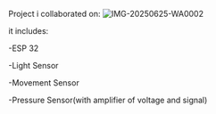 Project i collaborated on:
![IMG-20250625-WA0002](https://github.com/user-attachments/assets/8fd4375c-e8b8-43b2-8d51-9edc0f2a72b9)



it includes:

-ESP 32

-Light Sensor

-Movement Sensor

-Pressure Sensor(with amplifier of voltage and signal)
